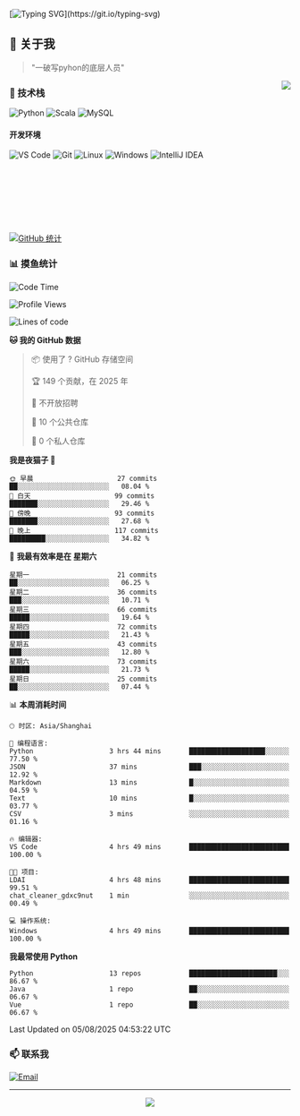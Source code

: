 [![Typing SVG](https://readme-typing-svg.herokuapp.com?font=Fira+Code&pause=1000&color=36BCF7&random=false&width=435&lines=print(%22Hello%2C+World!%22);%23+Welcome+to+my+code+space+%F0%9F%90%8D)](https://git.io/typing-svg)

## 🌟 关于我

> "一破写pyhon的底层人员"

<img align="right" src="https://github-readme-stats.vercel.app/api/top-langs/?username=huanxin996&theme=tokyonight" />

### 🎯 技术栈

![Python](https://img.shields.io/badge/Python-Expert-3776AB?style=for-the-badge&logo=python&logoColor=white)
![Scala](https://img.shields.io/badge/Scala-Expert-DC322F?style=for-the-badge&logo=scala&logoColor=white)
![MySQL](https://img.shields.io/badge/MySQL-Expert-4479A1?style=for-the-badge&logo=mysql&logoColor=white)

#### 开发环境

![VS Code](https://img.shields.io/badge/VS_Code-007ACC?style=for-the-badge&logo=visual-studio-code&logoColor=white)
![Git](https://img.shields.io/badge/Git-F05032?style=for-the-badge&logo=git&logoColor=white)
![Linux](https://img.shields.io/badge/Linux-FCC624?style=for-the-badge&logo=linux&logoColor=black)
![Windows](https://img.shields.io/badge/Windows_11-0078D4?style=for-the-badge&logo=windows11&logoColor=white)
![IntelliJ IDEA](https://img.shields.io/badge/IntelliJ_IDEA-000000?style=for-the-badge&logo=intellij-idea&logoColor=white)

<br/><br/><br/><br/><br/><br/>

  
[![GitHub 统计](https://github-readme-stats.vercel.app/api?username=huanxin996&show_icons=true&theme=tokyonight)](https://github.com/huanxin996)

### 📊 摸鱼统计

<!--START_SECTION:waka-->
![Code Time](http://img.shields.io/badge/Code%20Time-281%20hrs%2041%20mins-blue)

![Profile Views](http://img.shields.io/badge/%E4%B8%AA%E4%BA%BA%E8%B5%84%E6%96%99%E8%A7%82%E7%9C%8B%E6%AC%A1%E6%95%B0-0-blue)

![Lines of code](https://img.shields.io/badge/%E4%BB%8E%E3%80%8CHello%20World%E3%80%8D%E8%B5%B7%E6%88%91%E5%B7%B2%E7%BB%8F%E5%86%99%E4%BA%86-2.5%20million%20%E8%A1%8C%E4%BB%A3%E7%A0%81-blue)

**🐱 我的 GitHub 数据** 

> 📦  使用了 ? GitHub 存储空间 
 > 
> 🏆 149 个贡献，在 2025 年
 > 
> 🚫 不开放招聘
 > 
> 📜 10 个公共仓库 
 > 
> 🔑 0 个私人仓库 
 > 
**我是夜猫子 🦉** 

```text
🌞 早晨                     27 commits          ██░░░░░░░░░░░░░░░░░░░░░░░   08.04 % 
🌆 白天                     99 commits          ███████░░░░░░░░░░░░░░░░░░   29.46 % 
🌃 傍晚                     93 commits          ███████░░░░░░░░░░░░░░░░░░   27.68 % 
🌙 晚上                     117 commits         █████████░░░░░░░░░░░░░░░░   34.82 % 
```
📅 **我最有效率是在 星期六** 

```text
星期一                      21 commits          ██░░░░░░░░░░░░░░░░░░░░░░░   06.25 % 
星期二                      36 commits          ███░░░░░░░░░░░░░░░░░░░░░░   10.71 % 
星期三                      66 commits          █████░░░░░░░░░░░░░░░░░░░░   19.64 % 
星期四                      72 commits          █████░░░░░░░░░░░░░░░░░░░░   21.43 % 
星期五                      43 commits          ███░░░░░░░░░░░░░░░░░░░░░░   12.80 % 
星期六                      73 commits          █████░░░░░░░░░░░░░░░░░░░░   21.73 % 
星期日                      25 commits          ██░░░░░░░░░░░░░░░░░░░░░░░   07.44 % 
```


📊 **本周消耗时间** 

```text
🕑︎ 时区: Asia/Shanghai

💬 编程语言: 
Python                   3 hrs 44 mins       ███████████████████░░░░░░   77.50 % 
JSON                     37 mins             ███░░░░░░░░░░░░░░░░░░░░░░   12.92 % 
Markdown                 13 mins             █░░░░░░░░░░░░░░░░░░░░░░░░   04.59 % 
Text                     10 mins             █░░░░░░░░░░░░░░░░░░░░░░░░   03.77 % 
CSV                      3 mins              ░░░░░░░░░░░░░░░░░░░░░░░░░   01.16 % 

🔥 编辑器: 
VS Code                  4 hrs 49 mins       █████████████████████████   100.00 % 

🐱‍💻 项目: 
LDAI                     4 hrs 48 mins       █████████████████████████   99.51 % 
chat_cleaner_gdxc9nut    1 min               ░░░░░░░░░░░░░░░░░░░░░░░░░   00.49 % 

💻 操作系统: 
Windows                  4 hrs 49 mins       █████████████████████████   100.00 % 
```

**我最常使用 Python** 

```text
Python                   13 repos            ██████████████████████░░░   86.67 % 
Java                     1 repo              ██░░░░░░░░░░░░░░░░░░░░░░░   06.67 % 
Vue                      1 repo              ██░░░░░░░░░░░░░░░░░░░░░░░   06.67 % 
```




 Last Updated on 05/08/2025 04:53:22 UTC
<!--END_SECTION:waka-->

### 📫 联系我

[![Email](https://img.shields.io/badge/Email-D14836?style=for-the-badge&logo=gmail&logoColor=white)](mailto:mc.xiaolang@Foxmail.com)

---

<p align="center">
  <img src="https://profile-counter.glitch.me/huanxin996/count.svg" />
</p>